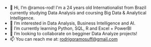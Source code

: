 - 👋 Hi, I’m @ramos-rod! I'm a 24 years old Internationalist from Brazil currently studying Data Analysis and coursing Big Data & Analytical Intelligence.
- 👀 I’m interested in Data Analysis, Business Intelligence and AI.
- 🌱 I’m currently learning Python, SQL, R and Excel + PowerBI
- 💞️ I’m looking to collaborate on begginer Data Analyze projects!
- 📫 You can reach me at: rodrigoramosuff@gmail.com

<!---
ramos-rod/ramos-rod is a ✨ special ✨ repository because its `README.md` (this file) appears on your GitHub profile.
You can click the Preview link to take a look at your changes.
--->
